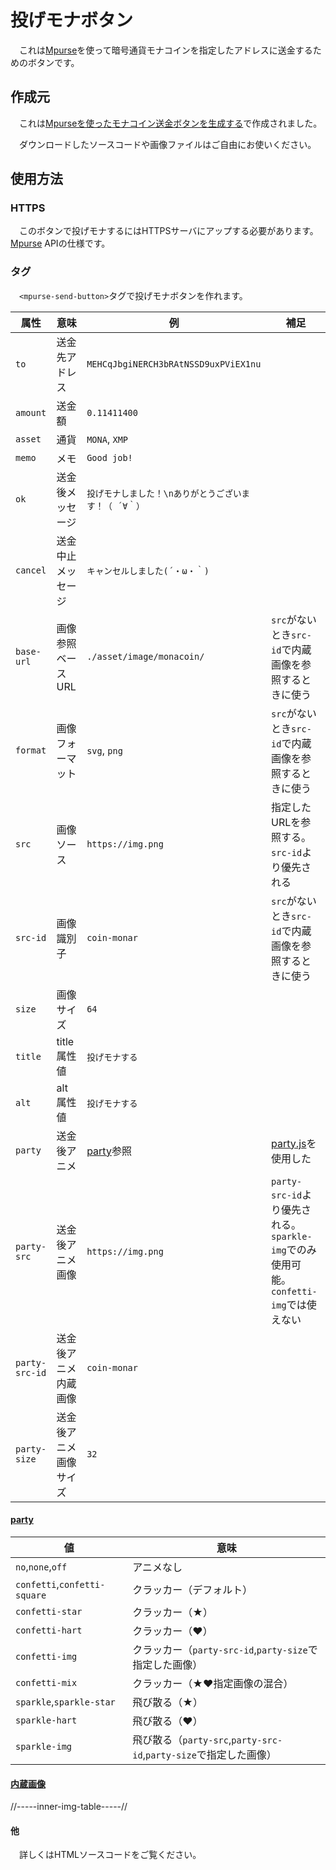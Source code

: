 # 投げモナボタン

　これは[Mpurse][]を使って暗号通貨モナコインを指定したアドレスに送金するためのボタンです。

[Mpurse]:https://github.com/tadajam/mpurse

## 作成元

　これは[Mpurseを使ったモナコイン送金ボタンを生成する][]で作成されました。

[Mpurseを使ったモナコイン送金ボタンを生成する]:https://ytyaru.github.io/Html.Mpurse.Send.Button.Generator.20220626095139/

　ダウンロードしたソースコードや画像ファイルはご自由にお使いください。

## 使用方法

### HTTPS

　このボタンで投げモナするにはHTTPSサーバにアップする必要があります。[Mpurse][] APIの仕様です。

### タグ

　`<mpurse-send-button>`タグで投げモナボタンを作れます。

属性|意味|例|補足
----|----|---|----
`to`|送金先アドレス|`MEHCqJbgiNERCH3bRAtNSSD9uxPViEX1nu`|
`amount`|送金額|`0.11411400`|
`asset`|通貨|`MONA`, `XMP`|
`memo`|メモ|`Good job!`|
`ok`|送金後メッセージ|`投げモナしました！\nありがとうございます！（ ´∀｀）`|
`cancel`|送金中止メッセージ|`キャンセルしました(´・ω・｀)`|
`base-url`|画像参照ベースURL|`./asset/image/monacoin/`|`src`がないとき`src-id`で内蔵画像を参照するときに使う
`format`|画像フォーマット|`svg`, `png`|`src`がないとき`src-id`で内蔵画像を参照するときに使う
`src`|画像ソース|`https://img.png`|指定したURLを参照する。`src-id`より優先される
`src-id`|画像識別子|`coin-monar`|`src`がないとき`src-id`で内蔵画像を参照するときに使う
`size`|画像サイズ|`64`|
`title`|title属性値|`投げモナする`|
`alt`|alt属性値|`投げモナする`|
`party`|送金後アニメ|[party][]参照|[party.js][]を使用した
`party-src`|送金後アニメ画像|`https://img.png`|`party-src-id`より優先される。`sparkle-img`でのみ使用可能。`confetti-img`では使えない
`party-src-id`|送金後アニメ内蔵画像|`coin-monar`|
`party-size`|送金後アニメ画像サイズ|`32`|

[party.js]:https://party.js.org/
[party]:#party

<a id="party"></a>

#### [party](#party)

値|意味
---|----
`no`,`none`,`off`|アニメなし
`confetti`,`confetti-square`|クラッカー（デフォルト）
`confetti-star`|クラッカー（★）
`confetti-hart`|クラッカー（♥）
`confetti-img`|クラッカー（`party-src-id`,`party-size`で指定した画像）
`confetti-mix`|クラッカー（★♥指定画像の混合）
`sparkle`,`sparkle-star`|飛び散る（★）
`sparkle-hart`|飛び散る（♥）
`sparkle-img`|飛び散る（`party-src`,`party-src-id`,`party-size`で指定した画像）

<a id="inner-img"></a>

#### [内蔵画像](#inner-img)

//-----inner-img-table-----//

#### 他

　詳しくはHTMLソースコードをご覧ください。


